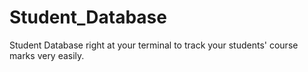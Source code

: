 # Student_Database
Student Database right at your terminal to track your students' course marks very easily. 
